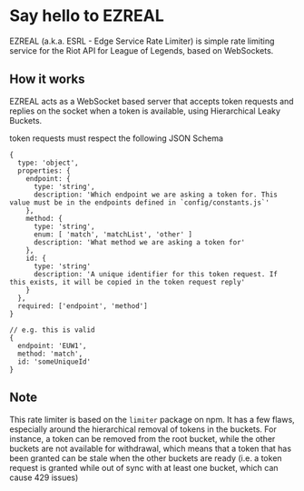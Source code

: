 # Say hello to EZREAL
EZREAL (a.k.a. ESRL - Edge Service Rate Limiter) is simple rate limiting service for the Riot API for League of Legends, based on WebSockets.

## How it works
EZREAL acts as a WebSocket based server that accepts token requests and replies on the socket when a token is available, using Hierarchical Leaky Buckets.

token requests must respect the following JSON Schema
```
{
  type: 'object',
  properties: {
    endpoint: {
      type: 'string',
      description: 'Which endpoint we are asking a token for. This value must be in the endpoints defined in `config/constants.js`'
    },
    method: {
      type: 'string',
      enum: [ 'match', 'matchList', 'other' ]
      description: 'What method we are asking a token for'
    },
    id: {
      type: 'string'
      description: 'A unique identifier for this token request. If this exists, it will be copied in the token request reply'
    }
  },
  required: ['endpoint', 'method']
}

// e.g. this is valid
{
  endpoint: 'EUW1',
  method: 'match',
  id: 'someUniqueId'
}
```

## Note
This rate limiter is based on the `limiter` package on npm. It has a few flaws, especially around the hierarchical removal of tokens in the buckets. For instance, a token can be removed from the root bucket, while the other buckets are not available for withdrawal, which means that a token that has been granted can be stale when the other buckets are ready (i.e. a token request is granted while out of sync with at least one bucket, which can cause 429 issues)